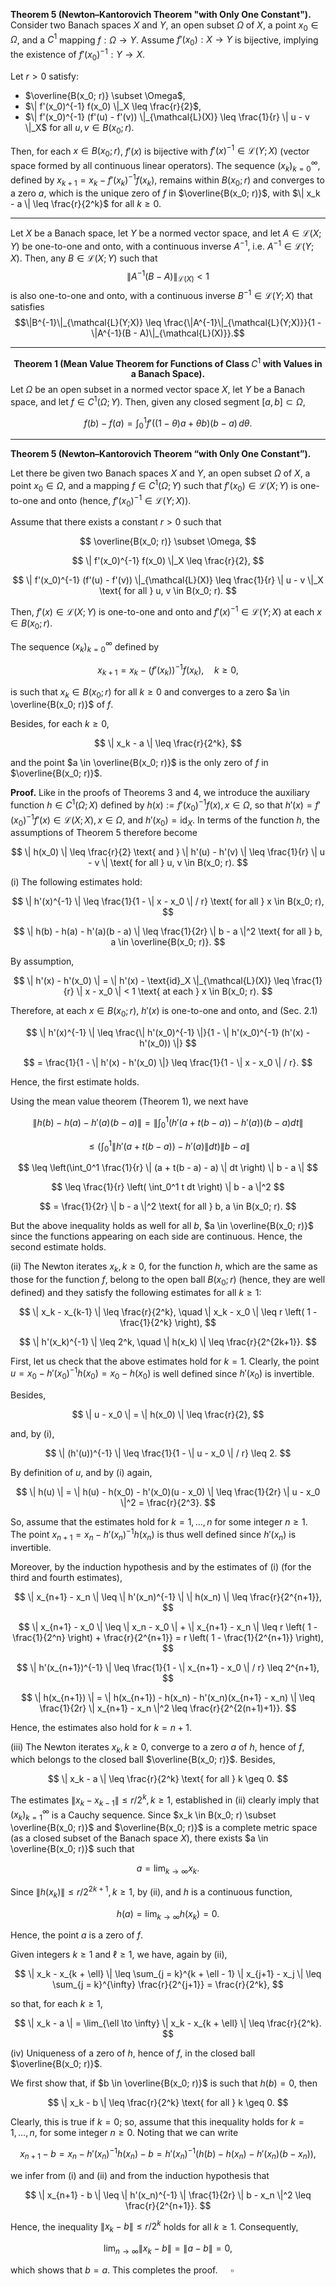 **Theorem 5 (Newton–Kantorovich Theorem "with Only One Constant").**
Consider two Banach spaces $X$ and $Y$, an open subset $\Omega$ of $X$, a point $x_0 \in \Omega$, and a $C^1$ mapping $f: \Omega \to Y$. Assume $f'(x_0): X \to Y$ is bijective, implying the existence of $f'(x_0)^{-1}: Y \to X$.

Let $r > 0$ satisfy:
- $\overline{B(x_0; r)} \subset \Omega$,
- $\| f'(x_0)^{-1} f(x_0) \|_X \leq \frac{r}{2}$,
- $\| f'(x_0)^{-1} (f'(u) - f'(v)) \|_{\mathcal{L}(X)} \leq \frac{1}{r} \| u - v \|_X$ for all $u, v \in B(x_0; r)$.

Then, for each $x \in B(x_0; r)$, $f'(x)$ is bijective with $f'(x)^{-1} \in \mathcal{L}(Y; X)$ (vector space formed by all continuous linear operators). The sequence $(x_k)_{k=0}^{\infty}$, defined by $x_{k+1} = x_k - f'(x_k)^{-1} f(x_k)$, remains within $B(x_0; r)$ and converges to a zero $a$, which is the unique zero of $f$ in $\overline{B(x_0; r)}$, with $\| x_k - a \| \leq \frac{r}{2^k}$ for all $k \geq 0$.

---

Let $X$ be a Banach space, let $Y$ be a normed vector space, and let $A \in \mathcal{L}(X;Y)$ be one-to-one and onto, with a continuous inverse $A^{-1}$, i.e. $A^{-1} \in \mathcal{L}(Y;X)$. Then, any $B \in \mathcal{L}(X;Y)$ such that 
$$\|A^{-1}(B - A)\|_{\mathcal{L}(X)} < 1$$ 
is also one-to-one and onto, with a continuous inverse $B^{-1} \in \mathcal{L}(Y;X)$ that satisfies 
$$\|B^{-1}\|_{\mathcal{L}(Y;X)} \leq \frac{\|A^{-1}\|_{\mathcal{L}(Y;X)}}{1 - \|A^{-1}(B - A)\|_{\mathcal{L}(X)}}.$$

---

$$\textbf{Theorem 1 (Mean Value Theorem for Functions of Class $C^1$ with Values in a Banach Space).}$$ Let $\Omega$ be an open subset in a normed vector space $X$, let $Y$ be a Banach space, and let $f \in C^1(\Omega; Y)$. Then, given any closed segment $[a, b] \subset \Omega$,

$$
f(b) - f(a) = \int_0^1 f'((1-\theta)a + \theta b)(b-a) \, d\theta.
$$

---

**Theorem 5 (Newton–Kantorovich Theorem “with Only One Constant”).**

Let there be given two Banach spaces $X$ and $Y$, an open subset $\Omega$ of $X$, a point $x_0 \in \Omega$, and a mapping $f \in C^1(\Omega; Y)$ such that $f'(x_0) \in \mathcal{L}(X; Y)$ is one-to-one and onto (hence, $f'(x_0)^{-1} \in \mathcal{L}(Y; X)$).

Assume that there exists a constant $r > 0$ such that

$$
\overline{B(x_0; r)} \subset \Omega,
$$

$$
\| f'(x_0)^{-1} f(x_0) \|_X \leq \frac{r}{2},
$$

$$
\| f'(x_0)^{-1} (f'(u) - f'(v)) \|_{\mathcal{L}(X)} \leq \frac{1}{r} \| u - v \|_X \text{ for all } u, v \in B(x_0; r).
$$

Then, $f'(x) \in \mathcal{L}(X; Y)$ is one-to-one and onto and $f'(x)^{-1} \in \mathcal{L}(Y; X)$ at each $x \in B(x_0; r)$.

The sequence $(x_k)_{k=0}^{\infty}$ defined by

$$
x_{k+1} = x_k - (f'(x_k))^{-1} f(x_k), \quad k \geq 0,
$$

is such that $x_k \in B(x_0; r)$ for all $k \geq 0$ and converges to a zero $a \in \overline{B(x_0; r)}$ of $f$.

Besides, for each $k \geq 0$,

$$
\| x_k - a \| \leq \frac{r}{2^k},
$$

and the point $a \in \overline{B(x_0; r)}$ is the only zero of $f$ in $\overline{B(x_0; r)}$.


**Proof.** Like in the proofs of Theorems 3 and 4, we introduce the auxiliary function $h \in C^1(\Omega; X)$ defined by $h(x) := f'(x_0)^{-1} f(x), x \in \Omega$, so that $h'(x) = f'(x_0)^{-1} f'(x) \in \mathcal{L}(X; X), x \in \Omega$, and $h'(x_0) = \text{id}_X$. In terms of the function $h$, the assumptions of Theorem 5 therefore become

$$
\| h(x_0) \| \leq \frac{r}{2} \text{ and } \| h'(u) - h'(v) \| \leq \frac{1}{r} \| u - v \| \text{ for all } u, v \in B(x_0; r).
$$

(i) The following estimates hold:

$$
\| h'(x)^{-1} \| \leq \frac{1}{1 - \| x - x_0 \| / r} \text{ for all } x \in B(x_0; r),
$$

$$
\| h(b) - h(a) - h'(a)(b - a) \| \leq \frac{1}{2r} \| b - a \|^2 \text{ for all } b, a \in \overline{B(x_0; r)}.
$$

By assumption,

$$
\| h'(x) - h'(x_0) \| = \| h'(x) - \text{id}_X \|_{\mathcal{L}(X)} \leq \frac{1}{r} \| x - x_0 \| < 1 \text{ at each } x \in B(x_0; r).
$$

Therefore, at each $x \in B(x_0; r)$, $h'(x)$ is one-to-one and onto, and (Sec. 2.1)

$$
\| h'(x)^{-1} \| \leq \frac{\| h'(x_0)^{-1} \|}{1 - \| h'(x_0)^{-1} (h'(x) - h'(x_0)) \|}
$$

$$
= \frac{1}{1 - \| h'(x) - h'(x_0) \|} \leq \frac{1}{1 - \| x - x_0 \| / r}.
$$

Hence, the first estimate holds.

Using the mean value theorem (Theorem 1), we next have

$$
\| h(b) - h(a) - h'(a)(b - a) \| = \left\| \int_0^1 (h'(a + t(b - a)) - h'(a))(b - a) dt \right\|
$$

$$
\leq \left( \int_0^1 \| h'(a + t(b - a)) - h'(a) \| dt \right) \| b - a \|
$$

$$
\leq \left(\int_0^1 \frac{1}{r} \| (a + t(b - a) - a) \| dt \right) \| b - a \|
$$

$$
\leq \frac{1}{r} \left( \int_0^1 t dt \right) \| b - a \|^2
$$

$$
= \frac{1}{2r} \| b - a \|^2 \text{ for all } b, a \in B(x_0; r).
$$

But the above inequality holds as well for all $b$, $a \in \overline{B(x_0; r)}$ since the functions appearing on each side are continuous. Hence, the second estimate holds.

(ii) The Newton iterates $x_k, k \geq 0$, for the function $h$, which are the same as those for the function $f$, belong to the open ball $B(x_0; r)$ (hence, they are well defined) and they satisfy the following estimates for all $k \geq 1$:

$$
\| x_k - x_{k-1} \| \leq \frac{r}{2^k}, \quad \| x_k - x_0 \| \leq r \left( 1 - \frac{1}{2^k} \right),
$$

$$
\| h'(x_k)^{-1} \| \leq 2^k, \quad \| h(x_k) \| \leq \frac{r}{2^{2k+1}}.
$$

First, let us check that the above estimates hold for $k = 1$. Clearly, the point $u = x_0 - h'(x_0)^{-1} h(x_0) = x_0 - h(x_0)$ is well defined since $h'(x_0)$ is invertible.

Besides,

$$
\| u - x_0 \| = \| h(x_0) \| \leq \frac{r}{2},
$$

and, by (i),

$$
\| (h'(u))^{-1} \| \leq \frac{1}{1 - \| u - x_0 \| / r} \leq 2.
$$

By definition of $u$, and by (i) again,

$$
\| h(u) \| = \| h(u) - h(x_0) - h'(x_0)(u - x_0) \| \leq \frac{1}{2r} \| u - x_0 \|^2 = \frac{r}{2^3}.
$$

So, assume that the estimates hold for $k = 1, \ldots, n$ for some integer $n \geq 1$. The point $x_{n+1} = x_n - h'(x_n)^{-1} h(x_n)$ is thus well defined since $h'(x_n)$ is invertible.

Moreover, by the induction hypothesis and by the estimates of (i) (for the third and fourth estimates),

$$
\| x_{n+1} - x_n \| \leq \| h'(x_n)^{-1} \| \| h(x_n) \| \leq \frac{r}{2^{n+1}},
$$

$$
\| x_{n+1} - x_0 \| \leq \| x_n - x_0 \| + \| x_{n+1} - x_n \| \leq r \left( 1 - \frac{1}{2^n} \right) + \frac{r}{2^{n+1}} = r \left( 1 - \frac{1}{2^{n+1}} \right),
$$

$$
\| h'(x_{n+1})^{-1} \| \leq \frac{1}{1 - \| x_{n+1} - x_0 \| / r} \leq 2^{n+1},
$$

$$
\| h(x_{n+1}) \| = \| h(x_{n+1}) - h(x_n) - h'(x_n)(x_{n+1} - x_n) \| \leq \frac{1}{2r} \| x_{n+1} - x_n \|^2 \leq \frac{r}{2^{2(n+1)+1}}.
$$

Hence, the estimates also hold for $k = n + 1$.

(iii) The Newton iterates $x_k, k \geq 0$, converge to a zero $a$ of $h$, hence of $f$, which belongs to the closed ball $\overline{B(x_0; r)}$. Besides,

$$
\| x_k - a \| \leq \frac{r}{2^k} \text{ for all } k \geq 0.
$$

The estimates $\| x_k - x_{k-1} \| \leq r / 2^k, k \geq 1$, established in (ii) clearly imply that $(x_k)_{k=1}^{\infty}$ is a Cauchy sequence. Since $x_k \in B(x_0; r) \subset \overline{B(x_0; r)}$ and $\overline{B(x_0; r)}$ is a complete metric space (as a closed subset of the Banach space $X$), there exists $a \in \overline{B(x_0; r)}$ such that

$$
a = \lim_{k \to \infty} x_k.
$$

Since $\| h(x_k) \| \leq r / 2^{2k+1}, k \geq 1$, by (ii), and $h$ is a continuous function,

$$
h(a) = \lim_{k \to \infty} h(x_k) = 0.
$$

Hence, the point $a$ is a zero of $f$.

Given integers $k \geq 1$ and $\ell \geq 1$, we have, again by (ii),

$$
\| x_k - x_{k + \ell} \| \leq \sum_{j = k}^{k + \ell - 1} \| x_{j+1} - x_j \| \leq \sum_{j = k}^{\infty} \frac{r}{2^{j+1}} = \frac{r}{2^k},
$$

so that, for each $k \geq 1$,

$$
\| x_k - a \| = \lim_{\ell \to \infty} \| x_k - x_{k + \ell} \| \leq \frac{r}{2^k}.
$$

(iv) Uniqueness of a zero of $h$, hence of $f$, in the closed ball $\overline{B(x_0; r)}$.

We first show that, if $b \in \overline{B(x_0; r)}$ is such that $h(b) = 0$, then

$$
\| x_k - b \| \leq \frac{r}{2^k} \text{ for all } k \geq 0.
$$

Clearly, this is true if $k = 0$; so, assume that this inequality holds for $k = 1, \ldots, n$, for some integer $n \geq 0$. Noting that we can write

$$
x_{n+1} - b = x_n - h'(x_n)^{-1} h(x_n) - b = h'(x_n)^{-1} (h(b) - h(x_n) - h'(x_n)(b - x_n)),
$$

we infer from (i) and (ii) and from the induction hypothesis that

$$
\| x_{n+1} - b \| \leq \| h'(x_n)^{-1} \| \frac{1}{2r} \| b - x_n \|^2 \leq \frac{r}{2^{n+1}}.
$$

Hence, the inequality $\| x_k - b \| \leq r / 2^k$ holds for all $k \geq 1$. Consequently,

$$
\lim_{n \to \infty} \| x_k - b \| = \| a - b \| = 0,
$$

which shows that $b = a$. This completes the proof. $\quad \square$
